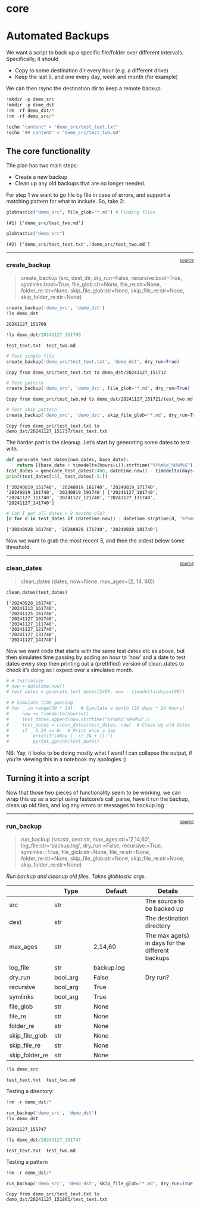 # core


<!-- WARNING: THIS FILE WAS AUTOGENERATED! DO NOT EDIT! -->

# Automated Backups

We want a script to back up a specific file/folder over different
intervals. Specifically, it should

- Copy to some destination dir every hour (e.g. a different drive)
- Keep the last 5, and one every day, week and month (for example)

We can then rsync the destination dir to keep a remote backup.

``` python
!mkdir -p demo_src
!mkdir -p demo_dst
!rm -rf demo_dst/*
!rm -rf demo_src/*
```

``` python
!echo "content" > "demo_src/test_text.txt"
!echo "## content" > "demo_src/test_two.md"
```

## The core functionality

The plan has two main steps:

- Create a new backup
- Clean up any old backups that are no longer needed.

For step 1 we want to go file by file in case of errors, and support a
matching pattern for what to include. So, take 2:

``` python
globtastic("demo_src", file_glob="*.md") # Finding files
```

    (#1) ['demo_src/test_two.md']

``` python
globtastic("demo_src")
```

    (#2) ['demo_src/test_text.txt','demo_src/test_two.md']

------------------------------------------------------------------------

<a
href="https://github.com/johnowhitaker/autobackup/blob/main/autobackup/core.py#L16"
target="_blank" style="float:right; font-size:smaller">source</a>

### create_backup

>  create_backup (src, dest_dir, dry_run=False, recursive:bool=True,
>                     symlinks:bool=True, file_glob:str=None, file_re:str=None,
>                     folder_re:str=None, skip_file_glob:str=None,
>                     skip_file_re:str=None, skip_folder_re:str=None)

``` python
create_backup('demo_src', 'demo_dst')
!ls demo_dst
```

    20241127_151709

``` python
!ls demo_dst/20241127_151709
```

    test_text.txt  test_two.md

``` python
# Test single file
create_backup('demo_src/test_text.txt', 'demo_dst', dry_run=True)
```

    Copy from demo_src/test_text.txt to demo_dst/20241127_151712

``` python
# Test pattern
create_backup('demo_src', 'demo_dst', file_glob='*.md', dry_run=True)
```

    Copy from demo_src/test_two.md to demo_dst/20241127_151721/test_two.md

``` python
# Test skip_pattern
create_backup('demo_src', 'demo_dst', skip_file_glob='*.md', dry_run=True)
```

    Copy from demo_src/test_text.txt to demo_dst/20241127_151737/test_text.txt

The harder part is the cleanup. Let’s start by generating some dates to
test with.

``` python
def generate_test_dates(num_dates, base_date):
    return [(base_date + timedelta(hours=i)).strftime("%Y%m%d_%H%M%S") for i in range(num_dates)]
test_dates = generate_test_dates(2400, datetime.now() - timedelta(days=100))
print(test_dates[:5], test_dates[-5:])
```

    ['20240819_151740', '20240819_161740', '20240819_171740', '20240819_181740', '20240819_191740'] ['20241127_101740', '20241127_111740', '20241127_121740', '20241127_131740', '20241127_141740']

``` python
# Can I get all dates < 2 months old?
[d for d in test_dates if (datetime.now() - datetime.strptime(d, '%Y%m%d_%H%M%S')).days < 60][:3]
```

    ['20240928_161740', '20240928_171740', '20240928_181740']

Now we want to grab the most recent 5, and then the oldest below some
threshold.

------------------------------------------------------------------------

<a
href="https://github.com/johnowhitaker/autobackup/blob/main/autobackup/core.py#L47"
target="_blank" style="float:right; font-size:smaller">source</a>

### clean_dates

>  clean_dates (dates, now=None, max_ages=(2, 14, 60))

``` python
clean_dates(test_dates)
```

    ['20240928_161740',
     '20241113_161740',
     '20241125_161740',
     '20241127_101740',
     '20241127_111740',
     '20241127_121740',
     '20241127_131740',
     '20241127_141740']

Now we want code that starts with the same test dates etc as above, but
then simulates time passing by adding an hour to ‘now’ and a date to
test dates every step then printing out a (prettified) version of
clean_dates to check it’s doing as I expect over a simulated month.

``` python
# # Initialize
# now = datetime.now()
# test_dates = generate_test_dates(2400, now - timedelta(days=100))

# # Simulate time passing
# for _ in range(30 * 24):  # Simulate a month (30 days * 24 hours)
#     now += timedelta(hours=1)
#     test_dates.append(now.strftime("%Y%m%d_%H%M%S"))
#     test_dates = clean_dates(test_dates, now)  # Clean up old dates
#     if _ % 24 == 0:  # Print once a day
#         print(f"\nDay {_ // 24 + 1}:")
#         pprint.pprint(test_dates)
```

NB: Yay, it looks to be doing mostly what I want! I can collapse the
output, if you’re viewing this in a notebook my apologies :)

## Turning it into a script

Now that those two pieces of functionality seem to be working, we can
wrap this up as a script using fastcore’s call_parse, have it run the
backup, clean up old files, and log any errors or messages to backup.log

------------------------------------------------------------------------

<a
href="https://github.com/johnowhitaker/autobackup/blob/main/autobackup/core.py#L61"
target="_blank" style="float:right; font-size:smaller">source</a>

### run_backup

>  run_backup (src:str, dest:str, max_ages:str='2,14,60',
>                  log_file:str='backup.log', dry_run:<function bool_arg>=False,
>                  recursive:<function bool_arg>=True, symlinks:<function
>                  bool_arg>=True, file_glob:str=None, file_re:str=None,
>                  folder_re:str=None, skip_file_glob:str=None,
>                  skip_file_re:str=None, skip_folder_re:str=None)

*Run backup and cleanup old files. Takes globtastic args.*

<table>
<colgroup>
<col style="width: 6%" />
<col style="width: 25%" />
<col style="width: 34%" />
<col style="width: 34%" />
</colgroup>
<thead>
<tr>
<th></th>
<th><strong>Type</strong></th>
<th><strong>Default</strong></th>
<th><strong>Details</strong></th>
</tr>
</thead>
<tbody>
<tr>
<td>src</td>
<td>str</td>
<td></td>
<td>The source to be backed up</td>
</tr>
<tr>
<td>dest</td>
<td>str</td>
<td></td>
<td>The destination directory</td>
</tr>
<tr>
<td>max_ages</td>
<td>str</td>
<td>2,14,60</td>
<td>The max age(s) in days for the different backups</td>
</tr>
<tr>
<td>log_file</td>
<td>str</td>
<td>backup.log</td>
<td></td>
</tr>
<tr>
<td>dry_run</td>
<td>bool_arg</td>
<td>False</td>
<td>Dry run?</td>
</tr>
<tr>
<td>recursive</td>
<td>bool_arg</td>
<td>True</td>
<td></td>
</tr>
<tr>
<td>symlinks</td>
<td>bool_arg</td>
<td>True</td>
<td></td>
</tr>
<tr>
<td>file_glob</td>
<td>str</td>
<td>None</td>
<td></td>
</tr>
<tr>
<td>file_re</td>
<td>str</td>
<td>None</td>
<td></td>
</tr>
<tr>
<td>folder_re</td>
<td>str</td>
<td>None</td>
<td></td>
</tr>
<tr>
<td>skip_file_glob</td>
<td>str</td>
<td>None</td>
<td></td>
</tr>
<tr>
<td>skip_file_re</td>
<td>str</td>
<td>None</td>
<td></td>
</tr>
<tr>
<td>skip_folder_re</td>
<td>str</td>
<td>None</td>
<td></td>
</tr>
</tbody>
</table>

``` python
!ls demo_src
```

    test_text.txt  test_two.md

Testing a directory:

``` python
!rm -r demo_dst/*
```

``` python
run_backup('demo_src', 'demo_dst')
!ls demo_dst
```

    20241127_151747

``` python
!ls demo_dst/20241127_151747
```

    test_text.txt  test_two.md

Testing a pattern

``` python
!rm -r demo_dst/*
```

``` python
run_backup('demo_src', 'demo_dst', skip_file_glob="*.md", dry_run=True)
```

    Copy from demo_src/test_text.txt to demo_dst/20241127_151801/test_text.txt
